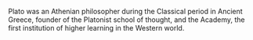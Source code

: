 <!--
id:          plato
title:       Plato
subtitle:    424/423 - 348/347 BCE
from:        -424
to:          -348 
short:       Plato was an Athenian philosopher during the Classical period in Ancient Greece, founder of the Platonist school of thought, and the Academy, the first institution of higher learning in the Western world.
imageUrl:    https://upload.wikimedia.org/wikipedia/commons/thumb/8/88/Plato_Silanion_Musei_Capitolini_MC1377.jpg/440px-Plato_Silanion_Musei_Capitolini_MC1377.jpg
wikiUrl:     https://en.wikipedia.org/wiki/Plato
-->


Plato was an Athenian philosopher during the Classical period in Ancient Greece, founder of the Platonist school of thought, and the Academy, the first institution of higher learning in the Western world.